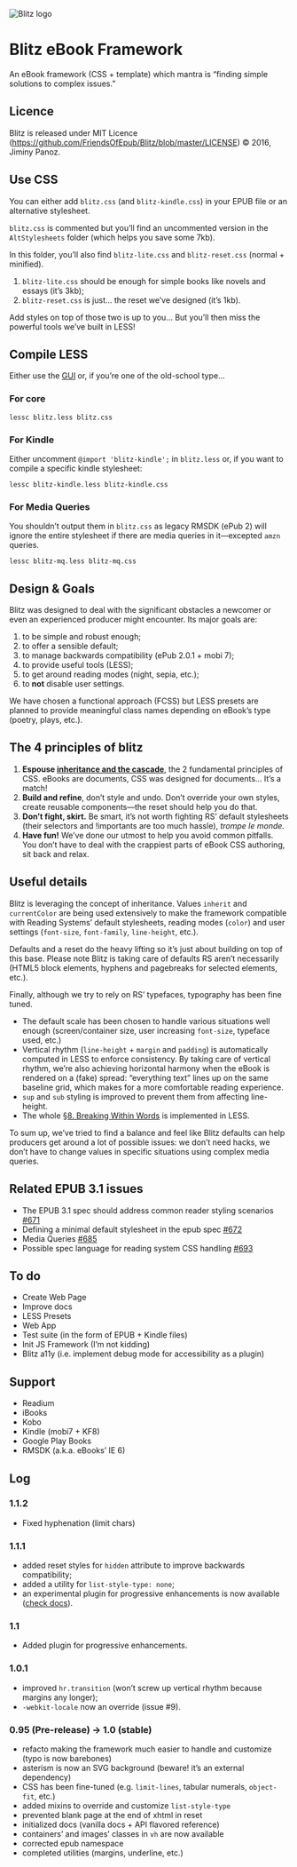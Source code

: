 ![Blitz logo](https://github.com/FriendsOfEpub/Blitz/blob/master/assets/icons/PNG/blitz-2048.png)

# Blitz eBook Framework

An eBook framework (CSS + template) which mantra is “finding simple solutions to complex issues.”

## Licence 

Blitz is released under MIT Licence (https://github.com/FriendsOfEpub/Blitz/blob/master/LICENSE) © 2016, Jiminy Panoz.

## Use CSS

You can either add `blitz.css` (and `blitz-kindle.css`) in your EPUB file or an alternative stylesheet.

`blitz.css` is commented but you’ll find an uncommented version in the `AltStylesheets` folder (which helps you save some 7kb).

In this folder, you’ll also find `blitz-lite.css` and `blitz-reset.css` (normal + minified).

1. `blitz-lite.css` should be enough for simple books like novels and essays (it’s 3kb);
2. `blitz-reset.css` is just… the reset we’ve designed (it’s 1kb).

Add styles on top of those two is up to you… But you’ll then miss the powerful tools we’ve built in LESS!

## Compile LESS

Either use the [GUI](http://lesscss.org/usage/#guis-for-less) or, if you’re one of the old-school type…

### For core

`lessc blitz.less blitz.css`

### For Kindle

Either uncomment `@import 'blitz-kindle';` in `blitz.less` or, if you want to compile a specific kindle stylesheet:

`lessc blitz-kindle.less blitz-kindle.css`

### For Media Queries

You shouldn’t output them in `blitz.css` as legacy RMSDK (ePub 2) will ignore the entire stylesheet if there are media queries in it—excepted `amzn` queries.

`lessc blitz-mq.less blitz-mq.css`

## Design & Goals

Blitz was designed to deal with the significant obstacles a newcomer or even an experienced producer might encounter. Its major goals are:

1. to be simple and robust enough;
2. to offer a sensible default;
3. to manage backwards compatibility (ePub 2.0.1 + mobi 7);
4. to provide useful tools (LESS);
5. to get around reading modes (night, sepia, etc.);
6. to **not** disable user settings.

We have chosen a functional approach (FCSS) but LESS presets are planned to provide meaningful class names depending on eBook’s type (poetry, plays, etc.).

## The 4 principles of blitz

1. **Espouse [inheritance and the cascade](https://www.w3.org/wiki/Inheritance_and_cascade)**, the 2 fundamental principles of CSS. eBooks are documents, CSS was designed for documents… It’s a match! 
2. **Build and refine**, don’t style and undo. Don’t override your own styles, create reusable components—the reset should help you do that.
3. **Don’t fight, skirt.** Be smart, it’s not worth fighting RS’ default stylesheets (their selectors and !importants are too much hassle), *trompe le monde.*
4. **Have fun!** We’ve done our utmost to help you avoid common pitfalls. You don’t have to deal with the crappiest parts of eBook CSS authoring, sit back and relax.

## Useful details

Blitz is leveraging the concept of inheritance. Values `inherit` and `currentColor` are being used extensively to make the framework compatible with Reading Systems’ default stylesheets, reading modes (`color`) and user settings (`font-size`, `font-family`, `line-height`, etc.).

Defaults and a reset do the heavy lifting so it’s just about building on top of this base. Please note Blitz is taking care of defaults RS aren’t necessarily (HTML5 block elements, hyphens and pagebreaks for selected elements, etc.).

Finally, although we try to rely on RS’ typefaces, typography has been fine tuned.

- The default scale has been chosen to handle various situations well enough (screen/container size, user increasing `font-size`, typeface used, etc.)
- Vertical rhythm (`line-height` + `margin` and `padding`) is automatically computed in LESS to enforce consistency. By taking care of vertical rhythm, we’re also achieving horizontal harmony when the eBook is rendered on a (fake) spread: “everything text” lines up on the same baseline grid, which makes for a more comfortable reading experience.
- `sup` and `sub` styling is improved to prevent them from affecting line-height.
- The whole [§8. Breaking Within Words](https://drafts.csswg.org/css-text-4/) is implemented in LESS.

To sum up, we’ve tried to find a balance and feel like Blitz defaults can help producers get around a lot of possible issues: we don’t need hacks, we don’t have to change values in specific situations using complex media queries.

## Related EPUB 3.1 issues

- The EPUB 3.1 spec should address common reader styling scenarios [#671](https://github.com/IDPF/epub-revision/issues/671)
- Defining a minimal default stylesheet in the epub spec [#672](https://github.com/IDPF/epub-revision/issues/672)
- Media Queries [#685](https://github.com/IDPF/epub-revision/issues/685)
- Possible spec language for reading system CSS handling [#693](https://github.com/IDPF/epub-revision/issues/693)

## To do

- Create Web Page
- Improve docs
- LESS Presets
- Web App
- Test suite (in the form of EPUB + Kindle files)
- Init JS Framework (I’m not kidding)
- Blitz a11y (i.e. implement debug mode for accessibility as a plugin)

## Support

- Readium
- iBooks
- Kobo
- Kindle (mobi7 + KF8)
- Google Play Books
- RMSDK (a.k.a. eBooks’ IE 6)

## Log

### 1.1.2

- Fixed hyphenation (limit chars)

### 1.1.1

- added reset styles for `hidden` attribute to improve backwards compatibility;
- added a utility for `list-style-type: none`;
- an experimental plugin for progressive enhancements is now available ([check docs](https://github.com/FriendsOfEpub/Blitz/blob/master/Blitz_framework/LESS/plugins/blitz_progressive-docs.md)). 

### 1.1

- Added plugin for progressive enhancements.

### 1.0.1

- improved `hr.transition` (won’t screw up vertical rhythm because margins any longer);
- `-webkit-locale` now an override (issue #9).

### 0.95 (Pre-release) -> 1.0 (stable)

- refacto making the framework much easier to handle and customize (typo is now barebones)
- asterism is now an SVG background (beware! it’s an external dependency)
- CSS has been fine-tuned (e.g. `limit-lines`, tabular numerals, `object-fit`, etc.)
- added mixins to override and customize `list-style-type`
- prevented blank page at the end of xhtml in reset
- initialized docs (vanilla docs + API flavored reference)
- containers’ and images’ classes in `vh` are now available
- corrected epub namespace
- completed utilities (margins, underline, etc.)
